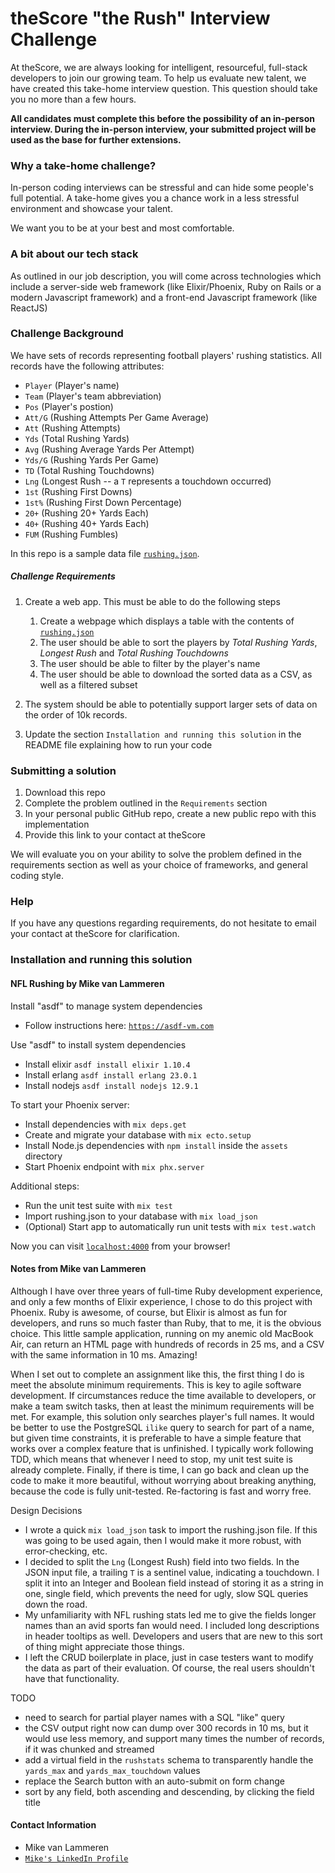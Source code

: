 # theScore "the Rush" Interview Challenge
At theScore, we are always looking for intelligent, resourceful, full-stack developers to join our growing team. To help us evaluate new talent, we have created this take-home interview question. This question should take you no more than a few hours.

**All candidates must complete this before the possibility of an in-person interview. During the in-person interview, your submitted project will be used as the base for further extensions.**

### Why a take-home challenge?
In-person coding interviews can be stressful and can hide some people's full potential. A take-home gives you a chance work in a less stressful environment and showcase your talent.

We want you to be at your best and most comfortable.

### A bit about our tech stack
As outlined in our job description, you will come across technologies which include a server-side web framework (like Elixir/Phoenix, Ruby on Rails or a modern Javascript framework) and a front-end Javascript framework (like ReactJS)

### Challenge Background
We have sets of records representing football players' rushing statistics. All records have the following attributes:
* `Player` (Player's name)
* `Team` (Player's team abbreviation)
* `Pos` (Player's postion)
* `Att/G` (Rushing Attempts Per Game Average)
* `Att` (Rushing Attempts)
* `Yds` (Total Rushing Yards)
* `Avg` (Rushing Average Yards Per Attempt)
* `Yds/G` (Rushing Yards Per Game)
* `TD` (Total Rushing Touchdowns)
* `Lng` (Longest Rush -- a `T` represents a touchdown occurred)
* `1st` (Rushing First Downs)
* `1st%` (Rushing First Down Percentage)
* `20+` (Rushing 20+ Yards Each)
* `40+` (Rushing 40+ Yards Each)
* `FUM` (Rushing Fumbles)

In this repo is a sample data file [`rushing.json`](/rushing.json).

##### Challenge Requirements
1. Create a web app. This must be able to do the following steps
    1. Create a webpage which displays a table with the contents of [`rushing.json`](/rushing.json)
    2. The user should be able to sort the players by _Total Rushing Yards_, _Longest Rush_ and _Total Rushing Touchdowns_
    3. The user should be able to filter by the player's name
    4. The user should be able to download the sorted data as a CSV, as well as a filtered subset
    
2. The system should be able to potentially support larger sets of data on the order of 10k records.

3. Update the section `Installation and running this solution` in the README file explaining how to run your code

### Submitting a solution
1. Download this repo
2. Complete the problem outlined in the `Requirements` section
3. In your personal public GitHub repo, create a new public repo with this implementation
4. Provide this link to your contact at theScore

We will evaluate you on your ability to solve the problem defined in the requirements section as well as your choice of frameworks, and general coding style.

### Help
If you have any questions regarding requirements, do not hesitate to email your contact at theScore for clarification.

### Installation and running this solution

#### NFL Rushing by Mike van Lammeren

Install "asdf" to manage system dependencies

  * Follow instructions here: [`https://asdf-vm.com`](https://asdf-vm.com/#/core-manage-asdf?id=install)

Use "asdf" to install system dependencies

  * Install elixir `asdf install elixir 1.10.4`
  * Install erlang `asdf install erlang 23.0.1`
  * Install nodejs `asdf install nodejs 12.9.1`

To start your Phoenix server:

  * Install dependencies with `mix deps.get`
  * Create and migrate your database with `mix ecto.setup`
  * Install Node.js dependencies with `npm install` inside the `assets` directory
  * Start Phoenix endpoint with `mix phx.server`

Additional steps:

  * Run the unit test suite with `mix test`
  * Import rushing.json to your database with `mix load_json`
  * (Optional) Start app to automatically run unit tests with `mix test.watch`

Now you can visit [`localhost:4000`](http://localhost:4000) from your browser!

#### Notes from Mike van Lammeren

Although I have over three years of full-time Ruby development experience, and only a few months of Elixir experience, I chose to do this project with Phoenix. Ruby is awesome, of course, but Elixir is almost as fun for developers, and runs so much faster than Ruby, that to me, it is the obvious choice. This little sample application, running on my anemic old MacBook Air, can return an HTML page with hundreds of records in 25 ms, and a CSV with the same information in 10 ms. Amazing!

When I set out to complete an assignment like this, the first thing I do is meet the absolute minimum requirements. This is key to agile software development. If circumstances reduce the time available to developers, or make a team switch tasks, then at least the minimum requirements will be met. For example, this solution only searches player's full names. It would be better to use the PostgreSQL `ilike` query to search for part of a name, but given time constraints, it is preferable to have a simple feature that works over a complex feature that is unfinished. I typically work following TDD, which means that whenever I need to stop, my unit test suite is already complete. Finally, if there is time, I can go back and clean up the code to make it more beautiful, without worrying about breaking anything, because the code is fully unit-tested. Re-factoring is fast and worry free.

Design Decisions
  * I wrote a quick `mix load_json` task to import the rushing.json file. If this was going to be used again, then I would make it more robust, with error-checking, etc.
  * I decided to split the `Lng` (Longest Rush) field into two fields. In the JSON input file, a trailing `T` is a sentinel value, indicating a touchdown. I split it into an Integer and Boolean field instead of storing it as a string in one, single field, which prevents the need for ugly, slow SQL queries down the road.
  * My unfamiliarity with NFL rushing stats led me to give the fields longer names than an avid sports fan would need. I included long descriptions in header tooltips as well. Developers and users that are new to this sort of thing might appreciate those things.
  * I left the CRUD boilerplate in place, just in case testers want to modify the data as part of their evaluation. Of course, the real users shouldn't have that functionality.

TODO
  * need to search for partial player names with a SQL "like" query
  * the CSV output right now can dump over 300 records in 10 ms, but it would use less memory, and support many times the number of records, if it was chunked and streamed
  * add a virtual field in the `rushstats` schema to transparently handle the `yards_max` and `yards_max_touchdown` values
  * replace the Search button with an auto-submit on form change
  * sort by any field, both ascending and descending, by clicking the field title

#### Contact Information

  * Mike van Lammeren
  * [`Mike's LinkedIn Profile`](https://www.linkedin.com/in/mvanlamz/)
